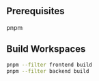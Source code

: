 ## Prerequisites
pnpm 

## Build Workspaces
```bash
pnpm --filter frontend build
pnpm --filter backend build
```